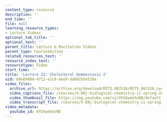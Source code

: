 ```yaml
---
content_type: resource
description: ''
end_time: ''
file: null
learning_resource_types:
- Lecture Videos
optional_tab_title: ''
optional_text: ''
parent_title: Lecture & Recitation Videos
parent_type: CourseSection
related_resources_text: ''
resource_index_text: ''
resourcetype: Video
start_time: ''
title: 'Lecture 22: Cholesterol Homeostasis 2'
uid: b0e69909-4712-e1c0-dee9-da692b5e539a
video_files:
  archive_url: https://archive.org/download/MIT5.08JS16/MIT5_08JS16_Lecture_22_300k.mp4
  video_captions_file: /courses/5-08j-biological-chemistry-ii-spring-2016/c60710228c7a52c191ec4ef1b2c15372_UYGXwem3vN0.vtt
  video_thumbnail_file: https://img.youtube.com/vi/UYGXwem3vN0/default.jpg
  video_transcript_file: /courses/5-08j-biological-chemistry-ii-spring-2016/32738dfa84a7a63b19792d8554f8c474_UYGXwem3vN0.pdf
video_metadata:
  youtube_id: UYGXwem3vN0
---
```

